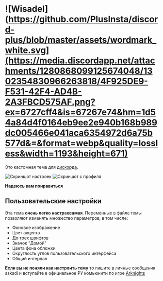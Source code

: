 # ![Wisadel](https://github.com/PlusInsta/discord-plus/blob/master/assets/wordmark_white.svg](https://media.discordapp.net/attachments/1280868099125674048/1302354830966263818/4F925DE9-F531-42F4-AD4B-2A3FBCD575AF.png?ex=6727cff4&is=67267e74&hm=1d54a84d4f0164eb9ee2e940b168b989dc005466e041aca6354972d6a75b577d&=&format=webp&quality=lossless&width=1193&height=671)
Это кастомная тема для [дискорда](https://discord.com).

![Скриншот настроек]([https://cdn.discordapp.com/attachments/560369937084973067/852549506298150922/unknown.png](https://media.discordapp.net/attachments/1280868099125674048/1302355679977279591/22BC8B77-9CD8-4D5F-AF4E-680B50A325CA.png?ex=6727d0be&is=67267f3e&hm=df42f5e7f19e667fe87e8f510f54567589635540b8e7788d69f4be099e731a07&=&format=webp&quality=lossless&width=550&height=295))
![Скриншот с профиля]([https://cdn.discordapp.com/attachments/560369937084973067/852549509154471946/unknown.png](https://media.discordapp.net/attachments/1280868099125674048/1302355788504760350/87CE50D1-4247-4A5B-914A-3F763154E602.png?ex=6727d0d8&is=67267f58&hm=9f66e31c0131a0d1155533ed5e09c1a2688672a5a330c45728470d8e944270b8&=&format=webp&quality=lossless))

**Надеюсь вам понравиться** 

## Пользовательские настройки
Эта тема **очень легко настраевамая**.
Переменные в файле темы позволяют изменять множество параметров, в том числе:

* Фоновое изображение
* Цвет акцента
* До трех шрифтов
* Значок "Домой"
* Цвета фона обложки
* Округлость углов пользовательского интерфейса
* Общий интервал

**Если вы не поняли как настроить тему** то пишите в личные сообщения sskadi и вступайте в официальное РУ комьюнити по игре [Arknights](https://discord.com/invite/gTyVX73)
